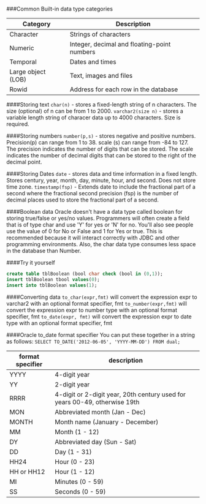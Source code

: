 ###Common Built-in data type categories

|Category|Description|
|--|--|
|Character|Strings of characters|
|Numeric|Integer, decimal and floating-point numbers|
|Temporal|Dates and times|
|Large object (LOB)|Text, images and files|
|Rowid|Address for each row in the database|

####Storing text
```char(n)``` - stores a fixed-length string of n characters. The size (optional) of n can be from 1 to 2000.
```varchar2(size n)``` - stores a variable length string of characer data up to 4000 characters. Size is required.

####Storing numbers
```number(p,s)``` - stores negative and positive numbers. Precision(p) can range from 1 to 38. scale (s) can range from -84 to 127. The precision indicates the number of digits that can be stored. The scale indicates the number of decimal digits that can be stored to the right of the decimal point.

####Storing Dates
```date``` - stores data and time information in a fixed length. Stores century, year, month, day, minute, hour, and second. Does not store time zone.
```timestamp(fsp)``` - Extends date to include the fractional part of a second where the fractional second precision (fsp) is the number of decimal places used to store the fractional part of a second.

####Boolean data
Oracle doesn't have a data type called boolean for storing true/false or yes/no values. Programmers will often create a field that is of type char and use 'Y' for yes or 'N' for no. You'll also see people use the value of 0 for No or False and 1 for Yes or true. This is recommended because it will interact correctly with JDBC and other programming environments. Also, the char data type consumes less space in the database than Number.

####Try it yourself
```sql
create table tblBoolean (bool char check (bool in (0,1));
insert tblBoolean tbool values(0);
insert into tblBoolean values(1);
```

####Converting data
```to_char(expr,fmt)``` will convert the expression expr to varchar2 with an optional format specifier, fmt
```to_number(expr,fmt)``` will convert the expression expr to number type with an optional format specifier, fmt
```to_date(expr, fmt)``` will convert the expression expr to date type with an optional format specifier, fmt



####Oracle to_date format specifier
You can put these together in a string as follows:
```SELECT TO_DATE('2012-06-05', 'YYYY-MM-DD') FROM dual;```


format specifier|description
--|--
YYYY|4-digit year
YY|2-digit year
RRRR|4-digit or 2-digit year, 20th century used for years 00-49, otherwise 19th
MON|Abbreviated month (Jan - Dec)
MONTH|Month name (January - December)
MM|Month (1 - 12)
DY|Abbreviated day (Sun - Sat)
DD|Day (1 - 31)
HH24|Hour (0 - 23)
HH or HH12|Hour (1 - 12)
MI|Minutes (0 - 59)
SS|Seconds (0 - 59)
